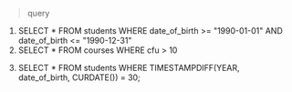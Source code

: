 > query

1) SELECT * FROM students WHERE date_of_birth >= "1990-01-01" AND date_of_birth <= "1990-12-31"
2) SELECT * FROM courses WHERE cfu > 10

 <!--curdate gets the current date  -->
3) SELECT * FROM students WHERE TIMESTAMPDIFF(YEAR, date_of_birth, CURDATE()) = 30;